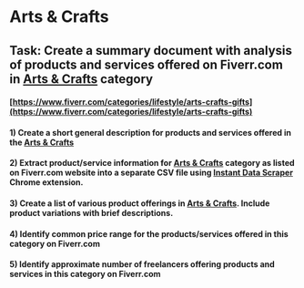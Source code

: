 # Arts & Crafts
## Task: Create a summary document with analysis of products and services offered on Fiverr.com in [Arts & Crafts](https://www.fiverr.com/categories/lifestyle/arts-crafts-gifts) category
#### [https://www.fiverr.com/categories/lifestyle/arts-crafts-gifts](https://www.fiverr.com/categories/lifestyle/arts-crafts-gifts)
#### 1) Create a short general description for products and services offered in the [Arts & Crafts](https://www.fiverr.com/categories/lifestyle/arts-crafts-gifts)
#### 2) Extract product/service information for [Arts & Crafts](https://www.fiverr.com/categories/lifestyle/arts-crafts-gifts) category as listed on Fiverr.com website into a separate CSV file using [Instant Data Scraper](https://chrome.google.com/webstore/detail/instant-data-scraper/ofaokhiedipichpaobibbnahnkdoiiah) Chrome extension.
#### 3) Create a list of various product offerings in [Arts & Crafts](https://www.fiverr.com/categories/lifestyle/arts-crafts-gifts). Include product variations with brief descriptions.
#### 4) Identify common price range for the products/services offered in this category on Fiverr.com
#### 5) Identify approximate number of freelancers offering products and services in this category on Fiverr.com
